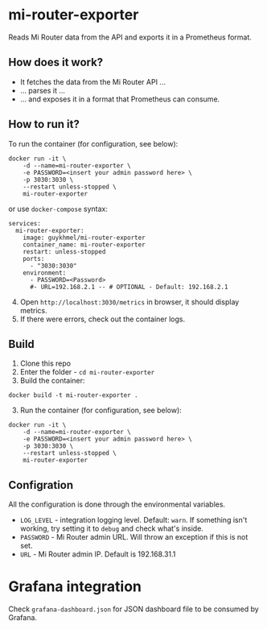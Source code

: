 # mi-router-exporter

Reads Mi Router data from the API and exports it in a Prometheus format.

## How does it work?
- It fetches the data from the Mi Router API ...
- ... parses it ...
- ... and exposes it in a format that Prometheus can consume.

## How to run it?
To run the container (for configuration, see below):

```
docker run -it \
    -d --name=mi-router-exporter \
    -e PASSWORD=<insert your admin password here> \
    -p 3030:3030 \
    --restart unless-stopped \
    mi-router-exporter
```

or use `docker-compose` syntax:
```
services:
  mi-router-exporter:
    image: guykhmel/mi-router-exporter
    container_name: mi-router-exporter
    restart: unless-stopped
    ports:
      - "3030:3030"
    environment:
      - PASSWORD=<Password>
      #- URL=192.168.2.1 -- # OPTIONAL - Default: 192.168.2.1
```

4. Open `http://localhost:3030/metrics` in browser, it should display metrics.
5. If there were errors, check out the container logs.

## Build
1. Clone this repo
2. Enter the folder - `cd mi-router-exporter`
3. Build the container:

```
docker build -t mi-router-exporter .
```

3. Run the container (for configuration, see below):

```
docker run -it \
    -d --name=mi-router-exporter \
    -e PASSWORD=<insert your admin password here> \
    -p 3030:3030 \
    --restart unless-stopped \
    mi-router-exporter
```

## Configration

All the configuration is done through the environmental variables.
- `LOG_LEVEL` - integration logging level. Default: `warn`. If something isn't working, try setting it to `debug` and check what's inside.
- `PASSWORD` - Mi Router admin URL. Will throw an exception if this is not set.
- `URL` - Mi Router admin IP. Default is 192.168.31.1

# Grafana integration

Check `grafana-dashboard.json` for JSON dashboard file to be consumed by Grafana.
